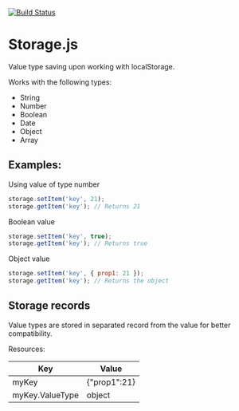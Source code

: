 [![Build Status](https://api.travis-ci.org/tsvetomir-nikolov/Storage.js.png?branch=master)](https://travis-ci.org/tsvetomir-nikolov/Storage.js)

# Storage.js

Value type saving upon working with localStorage.

Works with the following types:
- String
- Number
- Boolean
- Date
- Object
- Array

## Examples:

Using value of type number

```js
storage.setItem('key', 21);
storage.getItem('key'); // Returns 21
```

Boolean value

```js
storage.setItem('key', true);
storage.getItem('key'); // Returns true
```

Object value

```js
storage.setItem('key', { prop1: 21 });
storage.getItem('key'); // Returns the object
```

## Storage records

Value types are stored in separated record from the value for better compatibility.

Resources:

Key                | Value
------------------ | -------------
myKey              | {"prop1":21}
myKey.ValueType    | object